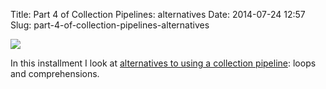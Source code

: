 Title: Part 4 of Collection Pipelines: alternatives
Date: 2014-07-24 12:57
Slug: part-4-of-collection-pipelines-alternatives

<div class="img floating">

[![](http://martinfowler.com/articles/collection-pipeline/collection-pipeline/reduce.png)](http://martinfowler.com/articles/collection-pipeline/#Alternatives)

</div>

In this installment I look at [alternatives to using a collection
pipeline](http://martinfowler.com/articles/collection-pipeline/#Alternatives):
loops and comprehensions.

</p>

